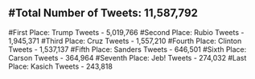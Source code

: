 #Total Number of Tweets: 11,587,792 
---
#First Place: Trump Tweets - 5,019,766
#Second Place: Rubio Tweets - 1,945,371
#Third Place: Cruz Tweets - 1,557,210
#Fourth Place: Clinton Tweets - 1,537,137
#Fifth Place: Sanders Tweets - 646,501
#Sixth Place: Carson Tweets - 364,964
#Seventh Place: Jeb! Tweets - 274,032
#Last Place: Kasich Tweets - 243,818
